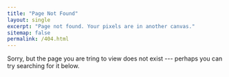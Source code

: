 ```yaml
---
title: "Page Not Found"
layout: single
excerpt: "Page not found. Your pixels are in another canvas."
sitemap: false
permalink: /404.html
---
```


Sorry, but the page you are tring to view does not exist --- perhaps you can try searching for it below.

<script type="text/javascript">
  var GOOG_FIXURL_LANG = 'en';
  var GOOG_FIXURL_SITE = '{{ site.url }}'
</script>
<script type="text/javascript"
  src="//linkhelp.clients.google.com/tbproxy/lh/wm/fixurl.js">
</script>